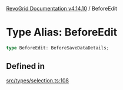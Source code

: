 [RevoGrid Documentation v4.14.10](README.md) / BeforeEdit

# Type Alias: BeforeEdit

```ts
type BeforeEdit: BeforeSaveDataDetails;
```

## Defined in

[src/types/selection.ts:108](https://github.com/revolist/revogrid/blob/f8d663f4e4ad146b94baf570f65efe48aaaeae09/src/types/selection.ts#L108)
